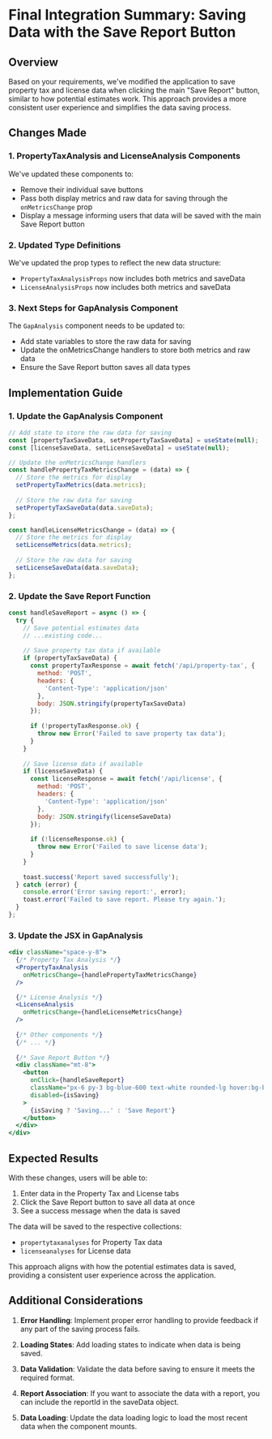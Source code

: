 # Final Integration Summary: Saving Data with the Save Report Button

## Overview

Based on your requirements, we've modified the application to save property tax and license data when clicking the main "Save Report" button, similar to how potential estimates work. This approach provides a more consistent user experience and simplifies the data saving process.

## Changes Made

### 1. PropertyTaxAnalysis and LicenseAnalysis Components

We've updated these components to:
- Remove their individual save buttons
- Pass both display metrics and raw data for saving through the `onMetricsChange` prop
- Display a message informing users that data will be saved with the main Save Report button

### 2. Updated Type Definitions

We've updated the prop types to reflect the new data structure:
- `PropertyTaxAnalysisProps` now includes both metrics and saveData
- `LicenseAnalysisProps` now includes both metrics and saveData

### 3. Next Steps for GapAnalysis Component

The `GapAnalysis` component needs to be updated to:
- Add state variables to store the raw data for saving
- Update the onMetricsChange handlers to store both metrics and raw data
- Ensure the Save Report button saves all data types

## Implementation Guide

### 1. Update the GapAnalysis Component

```jsx
// Add state to store the raw data for saving
const [propertyTaxSaveData, setPropertyTaxSaveData] = useState(null);
const [licenseSaveData, setLicenseSaveData] = useState(null);

// Update the onMetricsChange handlers
const handlePropertyTaxMetricsChange = (data) => {
  // Store the metrics for display
  setPropertyTaxMetrics(data.metrics);
  
  // Store the raw data for saving
  setPropertyTaxSaveData(data.saveData);
};

const handleLicenseMetricsChange = (data) => {
  // Store the metrics for display
  setLicenseMetrics(data.metrics);
  
  // Store the raw data for saving
  setLicenseSaveData(data.saveData);
};
```

### 2. Update the Save Report Function

```jsx
const handleSaveReport = async () => {
  try {
    // Save potential estimates data
    // ...existing code...
    
    // Save property tax data if available
    if (propertyTaxSaveData) {
      const propertyTaxResponse = await fetch('/api/property-tax', {
        method: 'POST',
        headers: {
          'Content-Type': 'application/json'
        },
        body: JSON.stringify(propertyTaxSaveData)
      });
      
      if (!propertyTaxResponse.ok) {
        throw new Error('Failed to save property tax data');
      }
    }
    
    // Save license data if available
    if (licenseSaveData) {
      const licenseResponse = await fetch('/api/license', {
        method: 'POST',
        headers: {
          'Content-Type': 'application/json'
        },
        body: JSON.stringify(licenseSaveData)
      });
      
      if (!licenseResponse.ok) {
        throw new Error('Failed to save license data');
      }
    }
    
    toast.success('Report saved successfully');
  } catch (error) {
    console.error('Error saving report:', error);
    toast.error('Failed to save report. Please try again.');
  }
};
```

### 3. Update the JSX in GapAnalysis

```jsx
<div className="space-y-8">
  {/* Property Tax Analysis */}
  <PropertyTaxAnalysis 
    onMetricsChange={handlePropertyTaxMetricsChange} 
  />

  {/* License Analysis */}
  <LicenseAnalysis 
    onMetricsChange={handleLicenseMetricsChange} 
  />
  
  {/* Other components */}
  {/* ... */}
  
  {/* Save Report Button */}
  <div className="mt-8">
    <button 
      onClick={handleSaveReport}
      className="px-6 py-3 bg-blue-600 text-white rounded-lg hover:bg-blue-700"
      disabled={isSaving}
    >
      {isSaving ? 'Saving...' : 'Save Report'}
    </button>
  </div>
</div>
```

## Expected Results

With these changes, users will be able to:
1. Enter data in the Property Tax and License tabs
2. Click the Save Report button to save all data at once
3. See a success message when the data is saved

The data will be saved to the respective collections:
- `propertytaxanalyses` for Property Tax data
- `licenseanalyses` for License data

This approach aligns with how the potential estimates data is saved, providing a consistent user experience across the application.

## Additional Considerations

1. **Error Handling**: Implement proper error handling to provide feedback if any part of the saving process fails.

2. **Loading States**: Add loading states to indicate when data is being saved.

3. **Data Validation**: Validate the data before saving to ensure it meets the required format.

4. **Report Association**: If you want to associate the data with a report, you can include the reportId in the saveData object.

5. **Data Loading**: Update the data loading logic to load the most recent data when the component mounts. 